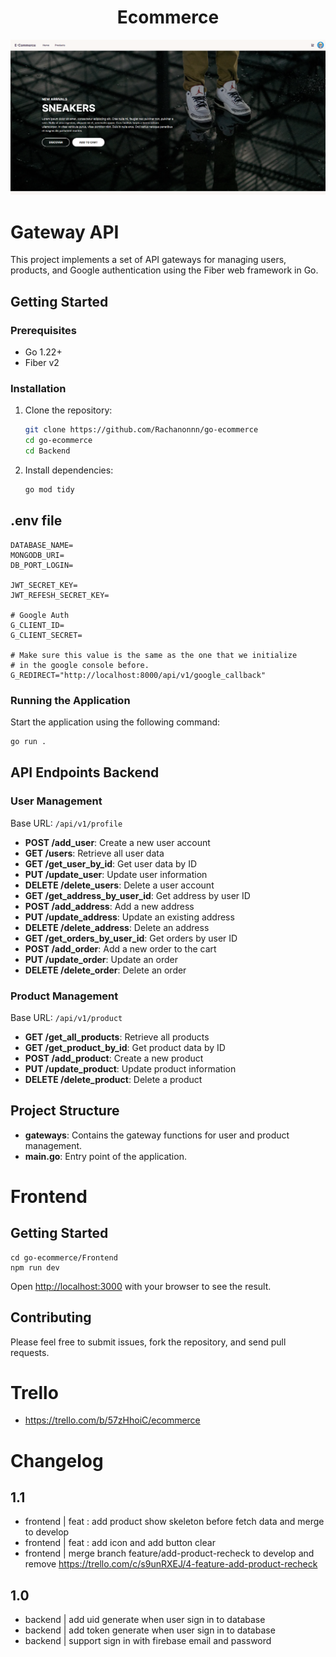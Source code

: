 <div align="center">

# Ecommerce

![alt text](example/image.png)

</div>

# Gateway API

This project implements a set of API gateways for managing users, products, and Google authentication using the Fiber web framework in Go.

## Getting Started

### Prerequisites

- Go 1.22+
- Fiber v2

### Installation

1. Clone the repository:

   ```sh
   git clone https://github.com/Rachanonnn/go-ecommerce
   cd go-ecommerce
   cd Backend
   ```

2. Install dependencies:
   ```sh
   go mod tidy
   ```

## .env file

```
DATABASE_NAME=
MONGODB_URI=
DB_PORT_LOGIN=

JWT_SECRET_KEY=
JWT_REFESH_SECRET_KEY=

# Google Auth
G_CLIENT_ID=
G_CLIENT_SECRET=

# Make sure this value is the same as the one that we initialize
# in the google console before.
G_REDIRECT="http://localhost:8000/api/v1/google_callback"
```

### Running the Application

Start the application using the following command:

```sh
go run .
```

## API Endpoints Backend

### User Management

Base URL: `/api/v1/profile`

- **POST /add_user**: Create a new user account
- **GET /users**: Retrieve all user data
- **GET /get_user_by_id**: Get user data by ID
- **PUT /update_user**: Update user information
- **DELETE /delete_users**: Delete a user account
- **GET /get_address_by_user_id**: Get address by user ID
- **POST /add_address**: Add a new address
- **PUT /update_address**: Update an existing address
- **DELETE /delete_address**: Delete an address
- **GET /get_orders_by_user_id**: Get orders by user ID
- **POST /add_order**: Add a new order to the cart
- **PUT /update_order**: Update an order
- **DELETE /delete_order**: Delete an order

### Product Management

Base URL: `/api/v1/product`

- **GET /get_all_products**: Retrieve all products
- **GET /get_product_by_id**: Get product data by ID
- **POST /add_product**: Create a new product
- **PUT /update_product**: Update product information
- **DELETE /delete_product**: Delete a product

## Project Structure

- **gateways**: Contains the gateway functions for user and product management.
- **main.go**: Entry point of the application.

# Frontend

## Getting Started

```
cd go-ecommerce/Frontend
npm run dev
```

Open [http://localhost:3000](http://localhost:3000) with your browser to see the result. 

## Contributing

Please feel free to submit issues, fork the repository, and send pull requests.

# Trello

- https://trello.com/b/57zHhoiC/ecommerce

# Changelog

## 1.1

- frontend | feat : add product show skeleton before fetch data and merge to develop
- frontend | feat : add icon and add button clear
- frontend | merge branch feature/add-product-recheck to develop and remove https://trello.com/c/s9unRXEJ/4-feature-add-product-recheck

## 1.0

- backend | add uid generate when user sign in to database
- backend | add token generate when user sign in to database
- backend | support sign in with firebase email and password
